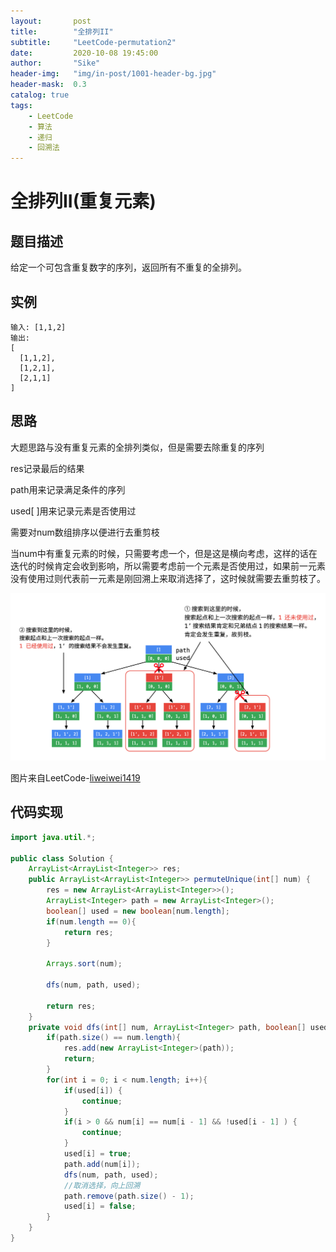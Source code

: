 ```yaml
---
layout:       post
title:        "全排列II"
subtitle:     "LeetCode-permutation2"
date:         2020-10-08 19:45:00
author:       "Sike"
header-img:   "img/in-post/1001-header-bg.jpg"
header-mask:  0.3
catalog: true
tags:
    - LeetCode
    - 算法
    - 递归
    - 回溯法
---
```


# 全排列II(重复元素)

## 题目描述

给定一个可包含重复数字的序列，返回所有不重复的全排列。

## 实例

```
输入: [1,1,2]
输出:
[
  [1,1,2],
  [1,2,1],
  [2,1,1]
]
```

## 思路

大题思路与没有重复元素的全排列类似，但是需要去除重复的序列

res记录最后的结果

path用来记录满足条件的序列

used[ ]用来记录元素是否使用过

需要对num数组排序以便进行去重剪枝

当num中有重复元素的时候，只需要考虑一个，但是这是横向考虑，这样的话在迭代的时候肯定会收到影响，所以需要考虑前一个元素是否使用过，如果前一元素没有使用过则代表前一元素是刚回溯上来取消选择了，这时候就需要去重剪枝了。

![permutation2](/img/permutation2.png)

图片来自LeetCode-[liweiwei1419](https://leetcode-cn.com/problems/permutations-ii/solution/hui-su-suan-fa-python-dai-ma-java-dai-ma-by-liwe-2/)

## 代码实现

```java
import java.util.*;

public class Solution {
	ArrayList<ArrayList<Integer>> res;
    public ArrayList<ArrayList<Integer>> permuteUnique(int[] num) {
    	res = new ArrayList<ArrayList<Integer>>();
        ArrayList<Integer> path = new ArrayList<Integer>();
        boolean[] used = new boolean[num.length];
        if(num.length == 0){
            return res;
        }

        Arrays.sort(num);

        dfs(num, path, used);

        return res;
    }
    private void dfs(int[] num, ArrayList<Integer> path, boolean[] used){
        if(path.size() == num.length){
            res.add(new ArrayList<Integer>(path));
            return;
        }
        for(int i = 0; i < num.length; i++){
            if(used[i]) {
                continue;
            }
            if(i > 0 && num[i] == num[i - 1] && !used[i - 1] ) {
                continue;
            }
            used[i] = true;
            path.add(num[i]);
            dfs(num, path, used);
            //取消选择，向上回溯
            path.remove(path.size() - 1);
            used[i] = false;
        }
    }
}
```
